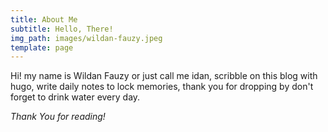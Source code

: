 ```yaml
---
title: About Me
subtitle: Hello, There!
img_path: images/wildan-fauzy.jpeg
template: page
---
```


Hi! my name is Wildan Fauzy or just call me idan, scribble on this blog with hugo, write daily notes to lock memories, thank you for dropping by don't forget to drink water every day.

*Thank You for reading!*
